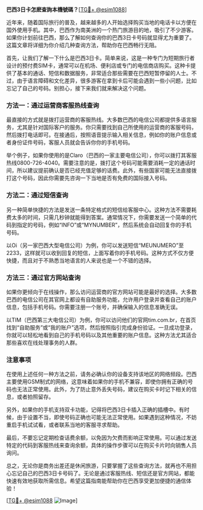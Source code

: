 **巴西3日卡怎麽查詢本機號碼？**[[TG💪+ @esim1088](https://t.me/s/esim1088)]

近年来，随着国际旅行的普及，越来越多的人开始选择购买当地的电话卡以方便在国外使用手机。其中，巴西作为南美洲的一个热门旅游目的地，吸引了不少游客。如果你计划前往巴西，那么了解如何查询你的巴西3日卡号码就显得尤为重要了。这篇文章将详细为你介绍几种查询方法，帮助你在巴西畅行无阻。

首先，让我们了解一下什么是巴西3日卡。简单来说，这是一种专门为短期旅行者设计的预付费SIM卡，通常可以在机场、便利店或专门的电信商店购买。这种卡提供了基本的通话、短信和数据服务，非常适合那些需要在巴西短暂停留的人士。不过，由于语言障碍和文化差异，很多游客在拿到卡后可能会遇到一些小问题，比如忘记了自己的号码。别担心，接下来我们就来解决这个问题。

### 方法一：通过运营商客服热线查询

最直接的方式就是拨打运营商的客服热线。大多数巴西的电信公司都提供多语言服务，尤其是针对国际客户的服务。你只需要找到自己所使用的运营商的客服号码，然后拨打电话即可。在接通后，按照语音提示输入相关信息，例如你的账户信息或者身份证件号码，客服人员就会告诉你你的手机号码。

举个例子，如果你使用的是Claro（巴西的一家主要电信公司），你可以拨打其客服热线0800-726-4040。需要注意的是，拨打这个号码可能需要消耗一定的通话时间，所以建议提前确认是否已经充值足够的话费。此外，有些国家可能无法直接拨打这个号码，因此你需要先咨询一下当地是否有免费的国际接入号码。

### 方法二：通过短信查询

另一种简单快捷的方法是发送一条特定格式的短信给客服中心。这种方法不需要耗费太多的时间，只需几秒钟就能得到答案。通常情况下，你需要发送一个简单的代码到指定的号码，例如“INFO”或“MYNUMBER”，然后系统会自动回复你的手机号码。

以Oi（另一家巴西大型电信公司）为例，你可以发送短信“MEUNUMERO”至2233，这样就可以收到回复的短信，上面写着你的手机号码。这种方式不仅方便快捷，而且对于不熟悉当地语言的人来说也是一个不错的选择。

### 方法三：通过官方网站查询

如果你更倾向于在线操作，那么访问运营商的官方网站可能是最好的选择。大多数巴西的电信公司在其官网上都设有自助服务功能，允许用户登录并查看自己的账户信息，包括手机号码。你需要注册一个账号，并确保输入的信息准确无误。

以TIM（巴西第三大电信公司）为例，你可以访问他们的官网tim.com.br，在首页找到“自助服务”或“我的账户”选项，然后按照指引完成身份验证。一旦成功登录，你就可以轻松地看到自己的手机号码以及其他重要的账户信息。这种方法尤其适合那些喜欢在线处理事务的人群。

### 注意事项

在使用上述任何一种方法之前，请务必确认你的设备支持该地区的网络频段。巴西主要使用GSM制式的网络，这意味着如果你的手机不兼容，即使你拥有正确的号码也无法正常使用。此外，为了防止意外丢失号码，建议在购买卡时记下相关的信息，或者拍照留存。

另外，如果你的手机支持双卡功能，记得将巴西3日卡插入正确的插槽中。有时候，由于设置不当，即使号码正确也可能无法正常使用。如果遇到这种情况，不妨重启手机试试看，或者联系当地的客服寻求帮助。

最后，不要忘记定期检查话费余额，以免因为欠费而影响正常使用。可以通过发送特定的代码到客服热线来查询余额，具体的操作步骤可以在购买卡片时向销售人员询问。

总之，无论你是商务出差还是休闲旅游，只要掌握了这些查询方法，就再也不用担心忘记自己的巴西3日卡号码了。无论是通过客服热线、短信还是官方网站，都能快速有效地获取所需信息。希望这篇指南能帮助你在巴西享受更加便捷的通信体验！

[[TG💪+ @esim1088](https://t.me/s/esim1088) ![Image](https://i.postimg.cc/4NQfJmqS/Snipaste-2025-05-13-00-14-12.png)]